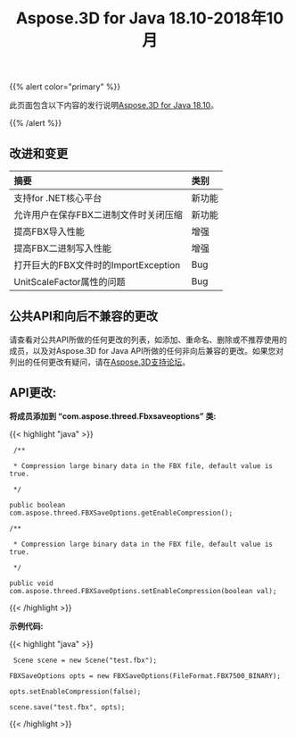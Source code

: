 ﻿---
title: Aspose.3D for Java 18.10-2018年10月
type: docs
weight: 30
url: /zh/java/aspose-3d-for-java-18-10-october-2018/
---
{{% alert color="primary" %}} 

此页面包含以下内容的发行说明[Aspose.3D for Java 18.10](https://repository.aspose.com/repo/com/aspose/aspose-3d/18.10/)。

{{% /alert %}} 
## **改进和变更**


|**摘要**|**类别**|
|:- |:- |
|支持for .NET核心平台|新功能|
|允许用户在保存FBX二进制文件时关闭压缩|新功能|
|提高FBX导入性能|增强|
|提高FBX二进制写入性能|增强|
|打开巨大的FBX文件时的ImportException|Bug|
|UnitScaleFactor属性的问题|Bug|

## **公共API和向后不兼容的更改**

请查看对公共API所做的任何更改的列表，如添加、重命名、删除或不推荐使用的成员，以及对Aspose.3D for Java API所做的任何非向后兼容的更改。如果您对列出的任何更改有疑问，请在[Aspose.3D支持论坛](https://forum.aspose.com/c/3d)。

## **API更改:**

**将成员添加到 “com.aspose.threed.Fbxsaveoptions” 类:**

{{< highlight "java" >}}

     /**

     * Compression large binary data in the FBX file, default value is true.

     */

    public boolean com.aspose.threed.FBXSaveOptions.getEnableCompression();

    /**

     * Compression large binary data in the FBX file, default value is true.

     */

    public void com.aspose.threed.FBXSaveOptions.setEnableCompression(boolean val);

{{< /highlight >}}





**示例代码:**

{{< highlight "java" >}}

     Scene scene = new Scene("test.fbx");

    FBXSaveOptions opts = new FBXSaveOptions(FileFormat.FBX7500_BINARY);

    opts.setEnableCompression(false);

    scene.save("test.fbx", opts);

{{< /highlight >}}
